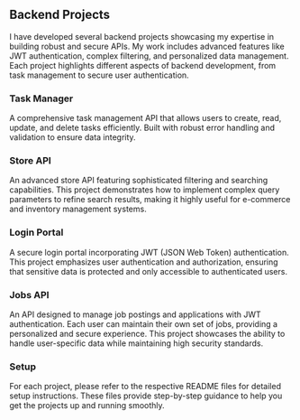 ## Backend Projects

I have developed several backend projects showcasing my expertise in building robust and secure APIs. My work includes advanced features like JWT authentication, complex filtering, and personalized data management. Each project highlights different aspects of backend development, from task management to secure user authentication.

### Task Manager
A comprehensive task management API that allows users to create, read, update, and delete tasks efficiently. Built with robust error handling and validation to ensure data integrity.

### Store API
An advanced store API featuring sophisticated filtering and searching capabilities. This project demonstrates how to implement complex query parameters to refine search results, making it highly useful for e-commerce and inventory management systems.

### Login Portal
A secure login portal incorporating JWT (JSON Web Token) authentication. This project emphasizes user authentication and authorization, ensuring that sensitive data is protected and only accessible to authenticated users.

### Jobs API
An API designed to manage job postings and applications with JWT authentication. Each user can maintain their own set of jobs, providing a personalized and secure experience. This project showcases the ability to handle user-specific data while maintaining high security standards.

### Setup
For each project, please refer to the respective README files for detailed setup instructions. These files provide step-by-step guidance to help you get the projects up and running smoothly.
